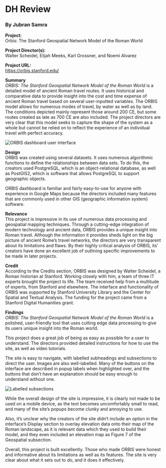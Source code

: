 # DH Review
### By Jubran Samra
**Project:**  
Orbis: The Stanford Geospatial Network Model of the Roman World

**Project Director(s):**  
Walter Scheidel, Elijah Meeks, Karl Grossner, and Noemi Alvarez

**Project URL:**  
https://orbis.stanford.edu/

**Summary**  
_ORBIS: The Stanford Geospatial Network Model of the Roman World_ is a detailed model of ancient Roman travel routes. It uses historical and comparative data to provide insight into the cost and time expense of ancient Roman travel based on several user-inputted variables. The ORBIS model allows for numerous modes of travel, by water as well as by land. The conditions depicted mainly represent those around 200 CE, but some routes created as late as 700 CE are also included. The project directors are very clear that this model seeks to capture the shape of the system as a whole but cannot be relied on to reflect the experience of an individual travel with perfect accuracy.

![ORBIS dashboard user interface](https://jubransamra.github.io/Jublog/images/orbisinterface.png)

**Design**  
ORBIS was created using several datasets. It uses numerous algorithmic functions to define the relationships between data sets. To do this, the creators used PostgreSQL, which is an object-relational database, as well as PostGIS2, which is software that allows PostgreSQL to support geographic objects.

ORBIS dashboard is familiar and fairly easy-to-use for anyone with experience in Google Maps because the directors included many features that are commonly used in other GIS (geographic information system) software. 

**Relevance**  
This project is impressive in its use of numerous data processing and geospatial mapping techniques. Through a cutting-edge integration of modern technology and ancient data, ORBIS provides a unique insight into Roman travel. Although the information it provides sheds light on the big picture of ancient Rome’s travel networks, the directors are very transparent about its limitations and flaws. By their highly critical analysis of ORBIS, its’ creators have done an excellent job of outlining specific improvements to be made in later projects. 

**Credit**  
According to the Credits section, ORBIS was designed by Walter Scheidel, a Roman historian at Stanford. Working closely with him, a team of three IT experts brought the project to life. The team received help from a multitude of experts, from Stanford and elsewhere. The interface and functionality of ORBIS was supported by Stanford University Library and the Center for Spatial and Textual Analysis. The funding for the project came from a Stanford Digital Humanities grant.

**Findings**  
_ORBIS: The Stanford Geospatial Network Model of the Roman World_ is a polished, user-friendly tool that uses cutting edge data processing to give its users unique insight into the Roman world. 

This project does a great job of being as easy as possible for a user to understand. The directors provided detailed instructions for how to use the site, as well as video tutorials.

The site is easy to navigate, with labelled subheadings and subsections to direct the user. Images are also well-labelled. Many of the buttons on the interface are described in popup labels when highlighted over, and the buttons that don’t have an explanation should be easy enough to understand without one.

![Labelled subsections](https://jubransamra.github.io/Jublog/images/orbissubsections.png)

While the overall design of the site is impressive, it is clearly not made to be used on a mobile device, as the text becomes uncomfortably small to read, and many of the site’s popups become clunky and annoying to use.

Also, it’s unclear why the creators of the site didn’t include an option in the interface’s Display section to overlay elevation data onto their map of the Roman landscape, as it is relevant data which they used to build their model, and they even included an elevation map as Figure 7 of the Geospatial subsection.

Overall, this project is built excellently. Those who made ORBIS were honest and informative about its limitations as well as its features. The site is very clear about what it sets out to do, and it does it effectively.
